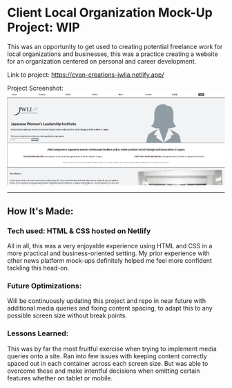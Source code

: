 # Client Local Organization Mock-Up Project: WIP

This was an opportunity to get used to creating potential freelance work for local organizations and businesses, this was a practice creating a website for an organization centered on personal and career development.

Link to project: https://cvan-creations-jwlia.netlify.app/

Project Screenshot: ![](https://github.com/CodingWCal/web-design-projects/blob/main/JWLI%20Client%20Site%20Responsive/jwli-site-screenshot.png)

---

## How It's Made:

### Tech used: HTML & CSS hosted on Netlify
All in all, this was a very enjoyable experience using HTML and CSS in a more practical and business-oriented setting. My prior experience with other news platform mock-ups definitely helped me feel more confident tackling this head-on.

### Future Optimizations:
Will be continuously updating this project and repo in near future with additional media queries and fixing content spacing, to adapt this to any possible screen size without break points.

### Lessons Learned:
This was by far the most fruitful exercise when trying to implement media queries onto a site. Ran into few issues with keeping content correctly spaced out in each container across each screen size. But was able to overcome these and make intentful decisions when omitting certain features whether on tablet or mobile. 
